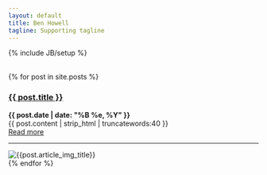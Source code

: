 ```yaml
---
layout: default
title: Ben Howell
tagline: Supporting tagline
---
```

{% include JB/setup %}
<br/>
<br/>

<div class="blog-index">
  {% for post in site.posts %}
  <div class="intro">
  <div class="intro-txt-index">
  <h3><a href="{{ post.url }}">{{ post.title }}</a></h3>
  <p>
  <strong>{{ post.date | date: "%B %e, %Y" }}</strong><br>
  {{ post.content | strip_html | truncatewords:40 }}<br>
  <a href="{{ post.url }}">Read more</a><br/><hr>
  </p>
  </div>
  
  <div class="intro-img-border">
  <div class="intro-img-bevel">
  <div class="intro-img-index-box">
  <img class="intro-img-index" src="{{ASSET_PATH}}/{{post.article_img}}" title="{{post.article_img_title}}"/>
  </div>
  </div>
  </div>
  
  </div>
  {% endfor %}
</div>